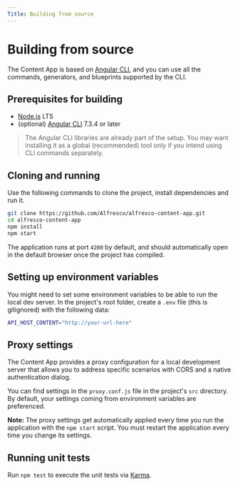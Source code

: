 ```yaml
---
Title: Building from source
---
```


# Building from source

The Content App is based on [Angular CLI](https://cli.angular.io), and you can use all the commands, generators, and blueprints supported by the CLI.

## Prerequisites for building

- [Node.js](https://nodejs.org/en/) LTS
- (optional) [Angular CLI](https://cli.angular.io/) 7.3.4 or later

> The Angular CLI libraries are already part of the setup.
> You may want installing it as a global (recommended) tool only if you intend using CLI commands separately.

## Cloning and running

Use the following commands to clone the project, install dependencies and run it.

```sh
git clone https://github.com/Alfresco/alfresco-content-app.git
cd alfresco-content-app
npm install
npm start
```

The application runs at port `4200` by default, and should automatically open in the default browser once the project has compiled.

## Setting up environment variables

You might need to set some environment variables to be able to run the local dev server. In the project's root folder, create a `.env` file (this is gitignored) with the following data:

```bash
API_HOST_CONTENT="http://your-url-here"
```

## Proxy settings

The Content App provides a proxy configuration for a local development server that allows you to address specific scenarios with CORS and a native authentication dialog.

You can find settings in the `proxy.conf.js` file in the project's `src` directory. By default, your settings coming from environment variables are preferenced.

**Note:** The proxy settings get automatically applied every time you run the application with the `npm start` script.
You must restart the application every time you change its settings.

## Running unit tests

Run `npm test` to execute the unit tests via [Karma](https://karma-runner.github.io).
